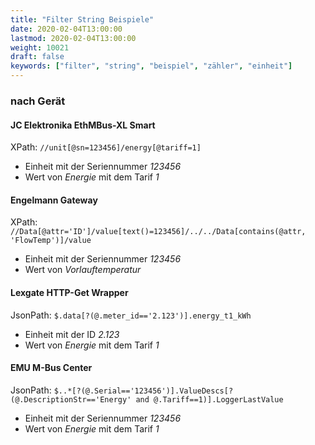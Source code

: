 ```yaml
---
title: "Filter String Beispiele"
date: 2020-02-04T13:00:00
lastmod: 2020-02-04T13:00:00
weight: 10021
draft: false
keywords: ["filter", "string", "beispiel", "zähler", "einheit"]
---
```


### nach Gerät

#### JC Elektronika EthMBus-XL Smart

XPath: `//unit[@sn=123456]/energy[@tariff=1]`

* Einheit mit der Seriennummer *123456*
* Wert von *Energie* mit dem Tarif *1*

#### Engelmann Gateway

XPath: `//Data[@attr='ID']/value[text()=123456]/../../Data[contains(@attr, 'FlowTemp')]/value`

* Einheit mit der Seriennummer *123456*
* Wert von *Vorlauftemperatur*

#### Lexgate HTTP-Get Wrapper

JsonPath: `$.data[?(@.meter_id=='2.123')].energy_t1_kWh`
* Einheit mit der ID *2.123*
* Wert von *Energie* mit dem Tarif *1*

#### EMU M-Bus Center

JsonPath: `$..*[?(@.Serial=='123456')].ValueDescs[?(@.DescriptionStr=='Energy' and @.Tariff==1)].LoggerLastValue`

* Einheit mit der Seriennummer *123456*
* Wert von *Energie* mit dem Tarif *1*

